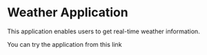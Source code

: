 # Weather Application

This application enables users to get real-time weather information.

You can try the application from this link
